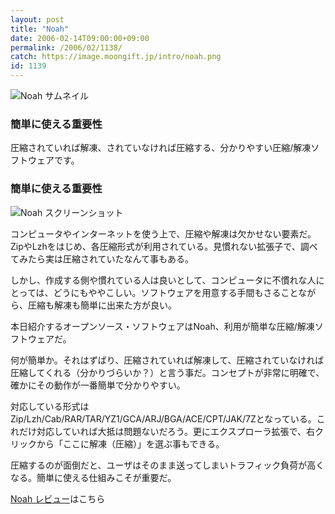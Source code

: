 ```yaml
---
layout: post
title: "Noah"
date: 2006-02-14T09:00:00+09:00
permalink: /2006/02/1138/
catch: https://image.moongift.jp/intro/noah.png
id: 1139
---
```

 ![Noah サムネイル](https://image.moongift.jp/intro/noah.t.png "Noah サムネイル")
  

### 簡単に使える重要性
  
圧縮されていれば解凍、されていなければ圧縮する、分かりやすい圧縮/解凍ソフトウェアです。  
<!--more-->  

### 簡単に使える重要性
  

![Noah スクリーンショット](https://image.moongift.jp/intro/noah.png "Noah スクリーンショット")

  

コンピュータやインターネットを使う上で、圧縮や解凍は欠かせない要素だ。ZipやLzhをはじめ、各圧縮形式が利用されている。見慣れない拡張子で、調べてみたら実は圧縮されていたなんて事もある。

  

しかし、作成する側や慣れている人は良いとして、コンピュータに不慣れな人にとっては、どうにもややこしい。ソフトウェアを用意する手間もさることながら、圧縮も解凍も簡単に出来た方が良い。

  

本日紹介するオープンソース・ソフトウェアはNoah、利用が簡単な圧縮/解凍ソフトウェアだ。

  

何が簡単か。それはずばり、圧縮されていれば解凍して、圧縮されていなければ圧縮してくれる（分かりづらいか？）と言う事だ。コンセプトが非常に明確で、確かにその動作が一番簡単で分かりやすい。

  

対応している形式はZip/Lzh/Cab/RAR/TAR/YZ1/GCA/ARJ/BGA/ACE/CPT/JAK/7Zとなっている。これだけ対応していれば大抵は問題ないだろう。更にエクスプローラ拡張で、右クリックから「ここに解凍（圧縮）」を選ぶ事もできる。

  

圧縮するのが面倒だと、ユーザはそのまま送ってしまいトラフィック負荷が高くなる。簡単に使える仕組みこそが重要だ。

  

[Noah レビュー](http://oss.moongift.jp/review/i-1147.html)はこちら

